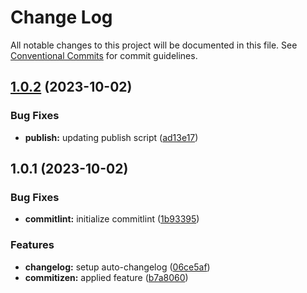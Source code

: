 # Change Log

All notable changes to this project will be documented in this file.
See [Conventional Commits](https://conventionalcommits.org) for commit guidelines.

## [1.0.2](https://github.com/cswithen/monorepo-template/compare/v1.0.1...v1.0.2) (2023-10-02)


### Bug Fixes

* **publish:** updating publish script ([ad13e17](https://github.com/cswithen/monorepo-template/commit/ad13e171cc99a63b6941b7580f96035621420985))





## 1.0.1 (2023-10-02)


### Bug Fixes

* **commitlint:** initialize commitlint ([1b93395](https://github.com/cswithen/monorepo-template/commit/1b93395cb88479400c90e54f3c50e0221db3e0c4))


### Features

* **changelog:** setup auto-changelog ([06ce5af](https://github.com/cswithen/monorepo-template/commit/06ce5af6f3e7ce125f63ae2b985dd41ed2a6946e))
* **commitizen:** applied feature ([b7a8060](https://github.com/cswithen/monorepo-template/commit/b7a8060b6b1e44b5ef8b5e8249011dd406a06b80))
